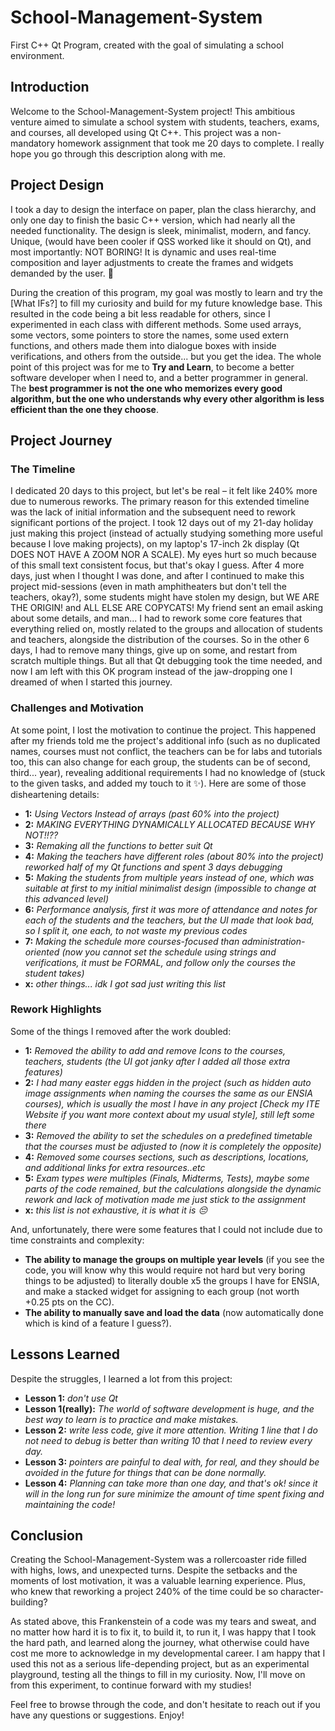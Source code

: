 # School-Management-System
First C++ Qt Program, created with the goal of simulating a school environment.

## Introduction
Welcome to the School-Management-System project! This ambitious venture aimed to simulate a school system with students, teachers, exams, and courses, all developed using Qt C++. This project was a non-mandatory homework assignment that took me 20 days to complete. I really hope you go through this description along with me. 

## Project Design
I took a day to design the interface on paper, plan the class hierarchy, and only one day to finish the basic C++ version, which had nearly all the needed functionality. The design is sleek, minimalist, modern, and fancy. Unique, (would have been cooler if QSS worked like it should on Qt), and most importantly: NOT BORING! It is dynamic and uses real-time composition and layer adjustments to create the frames and widgets demanded by the user. 💎

During the creation of this program, my goal was mostly to learn and try the [What IFs?] to fill my curiosity and build for my future knowledge base. This resulted in the code being a bit less readable for others, since I experimented in each class with different methods. Some used arrays, some vectors, some pointers to store the names, some used extern functions, and others made them into dialogue boxes with inside verifications, and others from the outside... but you get the idea. The whole point of this project was for me to **Try and Learn**, to become a better software developer when I need to, and a better programmer in general. The **best programmer is not the one who memorizes every good algorithm, but the one who understands why every other algorithm is less efficient than the one they choose**.

## Project Journey
### The Timeline
I dedicated 20 days to this project, but let's be real – it felt like 240% more due to numerous reworks. The primary reason for this extended timeline was the lack of initial information and the subsequent need to rework significant portions of the project. I took 12 days out of my 21-day holiday just making this project (instead of actually studying something more useful because I love making projects), on my laptop's 17-inch 2k display (Qt DOES NOT HAVE A ZOOM NOR A SCALE). My eyes hurt so much because of this small text consistent focus, but that's okay I guess. After 4 more days, just when I thought I was done, and after I continued to make this project mid-sessions (even in math amphitheaters but don't tell the teachers, okay?), some students might have stolen my design, but WE ARE THE ORIGIN! and ALL ELSE ARE COPYCATS! My friend sent an email asking about some details, and man... I had to rework some core features that everything relied on, mostly related to the groups and allocation of students and teachers, alongside the distribution of the courses. So in the other 6 days, I had to remove many things, give up on some, and restart from scratch multiple things. But all that Qt debugging took the time needed, and now I am left with this OK program instead of the jaw-dropping one I dreamed of when I started this journey.

### Challenges and Motivation
At some point, I lost the motivation to continue the project. This happened after my friends told me the project's additional info (such as no duplicated names, courses must not conflict, the teachers can be for labs and tutorials too, this can also change for each group, the students can be of second, third... year), revealing additional requirements I had no knowledge of (stuck to the given tasks, and added my touch to it ✨). Here are some of those disheartening details:
- **1:** *Using Vectors Instead of arrays (past 60% into the project)*
- **2:** *MAKING EVERYTHING DYNAMICALLY ALLOCATED BECAUSE WHY NOT!!??*
- **3:** *Remaking all the functions to better suit Qt*
- **4:** *Making the teachers have different roles (about 80% into the project) reworked half of my Qt functions and spent 3 days debugging*
- **5:** *Making the students from multiple years instead of one, which was suitable at first to my initial minimalist design (impossible to change at this advanced level)*
- **6:** *Performance analysis, first it was more of attendance and notes for each of the students and the teachers, but the UI made that look bad, so I split it, one each, to not waste my previous codes*
- **7:** *Making the schedule more courses-focused than administration-oriented (now you cannot set the schedule using strings and verifications, it must be FORMAL, and follow only the courses the student takes)*
- **x:** *other things... idk I got sad just writing this list*

### Rework Highlights
Some of the things I removed after the work doubled:
- **1:** *Removed the ability to add and remove Icons to the courses, teachers, students (the UI got janky after I added all those extra features)*
- **2:** *I had many easter eggs hidden in the project (such as hidden auto image assignments when naming the courses the same as our ENSIA courses), which is usually the most I have in any project [Check my ITE Website if you want more context about my usual style], still left some there*
- **3:** *Removed the ability to set the schedules on a predefined timetable that the courses must be adjusted to (now it is completely the opposite)*
- **4:** *Removed some courses sections, such as descriptions, locations, and additional links for extra resources..etc*
- **5:** *Exam types were multiples (Finals, Midterms, Tests), maybe some parts of the code remained, but the calculations alongside the dynamic rework and lack of motivation made me just stick to the assignment*
- **x:** *this list is not exhaustive, it is what it is 😔*

And, unfortunately, there were some features that I could not include due to time constraints and complexity:
- **The ability to manage the groups on multiple year levels** (if you see the code, you will know why this would require not hard but very boring things to be adjusted) to literally double x5 the groups I have for ENSIA, and make a stacked widget for assigning to each group (not worth +0.25 pts on the CC).
- **The ability to manually save and load the data** (now automatically done which is kind of a feature I guess?).

## Lessons Learned
Despite the struggles, I learned a lot from this project:
- **Lesson 1:** *don't use Qt*
- **Lesson 1(really):** *The world of software development is huge, and the best way to learn is to practice and make mistakes.*
- **Lesson 2:** *write less code, give it more attention. Writing 1 line that I do not need to debug is better than writing 10 that I need to review every day.*
- **Lesson 3:** *pointers are painful to deal with, for real, and they should be avoided in the future for things that can be done normally.*
- **Lesson 4:** *Planning can take more than one day, and that's ok! since it will in the long run for sure minimize the amount of time spent fixing and maintaining the code!*

## Conclusion
Creating the School-Management-System was a rollercoaster ride filled with highs, lows, and unexpected turns. Despite the setbacks and the moments of lost motivation, it was a valuable learning experience. Plus, who knew that reworking a project 240% of the time could be so character-building?

As stated above, this Frankenstein of a code was my tears and sweat, and no matter how hard it is to fix it, to build it, to run it, I was happy that I took the hard path, and learned along the journey, what otherwise could have cost me more to acknowledge in my developmental career. I am happy that I used this not as a serious life-depending project, but as an experimental playground, testing all the things to fill in my curiosity. Now, I'll move on from this experiment, to continue forward with my studies!

Feel free to browse through the code, and don't hesitate to reach out if you have any questions or suggestions. Enjoy!
